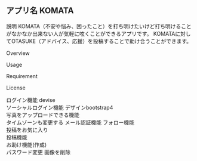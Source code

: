 <h2>アプリ名 KOMATA</h2>


説明
KOMATA（不安や悩み、困ったこと）を打ち明けたいけど打ち明けることがなかなか出来ない人が気軽に呟くことができるアプリです。 KOMATAに対してOTASUKE（アドバイス、応援）を投稿することで助け合うことができます。

Overview

Usage

Requirement

License

ログイン機能 devise	
ソーシャルログイン機能
デザインbootstrap4	
	写真をアップロードできる機能	
タイムゾーンも変更する	
メール認証機能	
フォロー機能	
投稿をお気に入り	
投稿機能	
お助け機能(作成)	
	パスワード変更	
	画像を削除		


